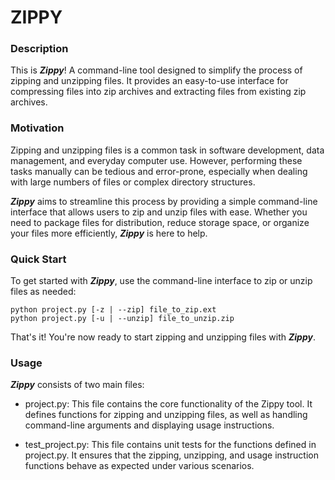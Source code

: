 # ZIPPY
### Description
This is **_Zippy_**! A command-line tool designed to simplify the process of zipping and unzipping files. It provides an easy-to-use interface for compressing files into zip archives and extracting files from existing zip archives.
### Motivation
Zipping and unzipping files is a common task in software development, data management, and everyday computer use. However, performing these tasks manually can be tedious and error-prone, especially when dealing with large numbers of files or complex directory structures.

**_Zippy_** aims to streamline this process by providing a simple command-line interface that allows users to zip and unzip files with ease. Whether you need to package files for distribution, reduce storage space, or organize your files more efficiently, **_Zippy_** is here to help.

### Quick Start
To get started with **_Zippy_**, use the command-line interface to zip or unzip files as needed:
```
python project.py [-z | --zip] file_to_zip.ext
python project.py [-u | --unzip] file_to_unzip.zip
```
That's it! You're now ready to start zipping and unzipping files with **_Zippy_**.

### Usage
**_Zippy_** consists of two main files:

- project.py: This file contains the core functionality of the Zippy tool. It defines functions for zipping and unzipping files, as well as handling command-line arguments and displaying usage instructions.

- test_project.py: This file contains unit tests for the functions defined in project.py. It ensures that the zipping, unzipping, and usage instruction functions behave as expected under various scenarios.
